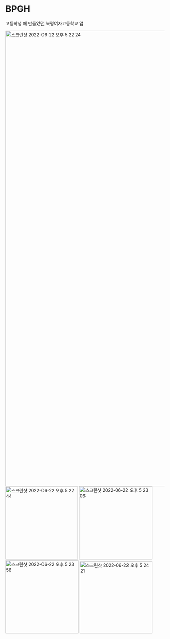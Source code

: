 # BPGH
고등학생 때 만들었던 북평여자고등학교 앱

<img width="1440" alt="스크린샷 2022-06-22 오후 5 22 24" src="https://user-images.githubusercontent.com/46593078/174980708-de6c27e2-0aac-4cfc-9f0c-168d082ce718.png">
<img width="230" alt="스크린샷 2022-06-22 오후 5 22 44" src="https://user-images.githubusercontent.com/46593078/174980774-3e0b54d6-41ad-4b31-ad6c-c01cbb6d4b62.png">
<img width="231" alt="스크린샷 2022-06-22 오후 5 23 06" src="https://user-images.githubusercontent.com/46593078/174980853-b43b66b3-dfce-41ba-8e6f-c52940483473.png">
<img width="232" alt="스크린샷 2022-06-22 오후 5 23 56" src="https://user-images.githubusercontent.com/46593078/174981065-9bc88c11-4efd-41f0-bf73-5d6f30328913.png">
<img width="229" alt="스크린샷 2022-06-22 오후 5 24 21" src="https://user-images.githubusercontent.com/46593078/174981153-79284cfe-c629-4f0a-a4cc-425079b34d96.png">


